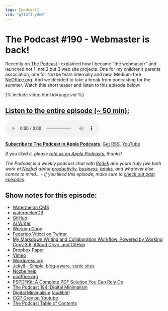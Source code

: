 ```yaml
---
tags: [podcast]
vid: "q71GfJ-yUm0"
---
```


# The Podcast #190 - Webmaster is back!

Recently on [The Podcast][p] I explained how I became “the webmaster” and launched not 1, not 2 but 3 web site projects. One for my children’s parents association, one for Nozbe team internally and new, Medium-free [NoOffice.org](https://nooffice.org). And we decided to take a break from podcasting for the summer. Watch this short teaser and listen to this episode below:

{% include video.html id=page.vid %}

<!--More-->

## [Listen to the entire episode (~ 50 min):][e]

<audio controls>
<source src="https://files.nozbe.com/podcast/190.mp3" type="audio/mpeg">
</audio>

**[Subscribe to The Podcast in Apple Podcasts][i]**, [Get RSS][rss], [YouTube][y]

*If you liked it, please [rate us on Apple Podcasts][i], thanks!*

*The Podcast is a weekly podcast chat with [Radek][r] and yours truly (we both work at [Nozbe][n]) about [productivity](/tag/productivity), [business](/tag/business), [books](/tag/books), and whatever else comes to mind… - if you liked this episode, make sure to [check out past episodes](/tag/podcast).*

## Show notes for this episode:

  * [Watermelon CMS](https://github.com/radex/watermelon)
  * [watermelonDB](https://github.com/Nozbe/WatermelonDB)
  * [GitHub](https://github.com/)
  * [Ai Writer](https://ia.net/writer)
  * [Working Copy](https://workingcopyapp.com/)
  * [Federico Viticci on Twitter](https://twitter.com/viticci)
  * [My Markdown Writing and Collaboration Workflow, Powered by Working Copy 3.6, iCloud Drive, and GitHub](https://www.macstories.net/ios/my-markdown-writing-and-collaboration-workflow-powered-by-working-copy-3-6-icloud-drive-and-github/)
  * [Dropbox Paper](https://www.dropbox.com/paper)
  * [Vimeo](https://vimeo.com/)
  * [Wordpress.org](https://wordpress.org/)
  * [Jekyll - Simple, blog-aware, static sites](https://jekyllrb.com/)
  * [Nozbe.help](https://help.nozbe.com/)
  * [nooffice.org](https://nooffice.org/?gi=ad56dd964996)
  * [PSPDFKit: A Complete PDF Solution You Can Rely On](https://pspdfkit.com/)
  * [The Podcast 184: Digital Minimalism](https://thepodcast.fm/episodes/184)
  * [Digital Minimalism](https://www.amazon.com/Digital-Minimalism-Choosing-Focused-Noisy/dp/B07LGDY5PC/) ([audible](https://www.audible.com/pd/Digital-Minimalism-Audiobook/B07LGF8TCJ))
  * [CGP Grey on Youtube](https://www.youtube.com/user/CGPGrey/videos)
  * [The Podcast Table of Contents](https://thepodcast.fm/toc)

[y]: https://michael.gratis/thepodcastyt
[rss]: http://thepodcast.fm/episodes?format=RSS
[e]: http://thepodcast.fm/episodes/190

[p]: https://michael.gratis/thepodcastfm
[n]: https://michael.gratis/nozbe
[r]: https://michael.gratis/radex
[i]: https://michael.gratis/thepodcast
[o]: https://michael.gratis/ipadonly

